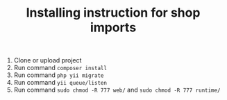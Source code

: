 <p align="center">
    <a href="https://github.com/yiisoft" target="_blank">
   </a>
    <h1 align="center">Installing instruction for shop imports</h1>
    <br>
</p>

1. Clone or upload project
2. Run command `composer install`
3. Run command `php yii migrate`
4. Run command `yii queue/listen`
4. Run command `sudo chmod -R 777 web/` and `sudo chmod -R 777 runtime/`

